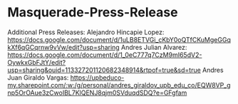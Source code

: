 # Masquerade-Press-Release

Additional Press Releases:
Alejandro Hincapie Lopez: https://docs.google.com/document/d/1uLB8ETVGi_cKbY0oQTfCKuMgeGGqkXf6qGCqrnw9vVw/edit?usp=sharing
Andres Julian Alvarez: https://docs.google.com/document/d/1_0eC777q7CzM9mI65dV2-OywkxGbFJtY/edit?usp=sharing&ouid=113327201120682348914&rtpof=true&sd=true
Andres Juan Giraldo Vargas: https://upbeduco-my.sharepoint.com/:w:/g/personal/andres_giraldov_upb_edu_co/EQW8VP_gnp5OrOAue3zCwoIBL7KlQENJ8qjm0SVduqdSDQ?e=GFgfam
